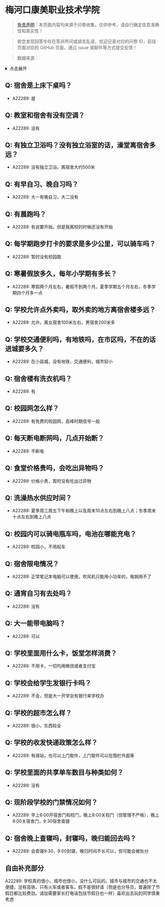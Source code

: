 # 梅河口康美职业技术学院

> [免责声明](https://colleges.chat/#_3)：本页面内容均来源于问卷收集，仅供参考，请自行确定信息准确性和真实性！

> 若您发现回答中存在答非所问或胡言乱语，欢迎记录对应的问卷 ID，前往页面对应的 GitHub 页面，通过 issue 或邮件等方式提交反馈！

> 数据来源：

<details><summary>点击展开</summary>
<ul>
<li>A22289: 匿名 (2024 年 06 月)</li>
</ul>
</details>

## Q: 宿舍是上床下桌吗？

- A22289: 是

## Q: 教室和宿舍有没有空调？

- A22289: 没有

## Q: 有独立卫浴吗？没有独立浴室的话，澡堂离宿舍多远？

- A22289: 没有独立卫浴。离宿舍大约500米

## Q: 有早自习、晚自习吗？

- A22289: 大一有晚自习，大二没有

## Q: 有晨跑吗？

- A22289: 有说要开始，但是我离校的时候还没有开始

## Q: 每学期跑步打卡的要求是多少公里，可以骑车吗？

- A22289: 暂时没有校园跑

## Q: 寒暑假放多久，每年小学期有多长？

- A22289: 寒假两个月左右，暑假不到两个月。夏季学期五个月左右，冬季学期四个月多一点

## Q: 学校允许点外卖吗，取外卖的地方离宿舍楼多远？

- A22289: 允许。离女宿舍100米左右，男宿舍200米多

## Q: 学校交通便利吗，有地铁吗，在市区吗，不在的话进城要多久？

- A22289: 在小县城，没有地铁，交通便利，城市较小

## Q: 宿舍楼有洗衣机吗？

- A22289: 有

## Q: 校园网怎么样？

- A22289: 有免费的校园网，高峰时期信号一般

## Q: 每天断电断网吗，几点开始断？

- A22289: 不断电

## Q: 食堂价格贵吗，会吃出异物吗？

- A22289: 价格小贵，暂时没有吃出过异物

## Q: 洗澡热水供应时间？

- A22289: 夏季周三周五下午和晚上以及周末10点左右到晚上八点；冬季周末十点左右到晚上八点

## Q: 校园内可以骑电瓶车吗，电池在哪能充电？

- A22289: 校园小，不用起车

## Q: 宿舍限电情况？

- A22289: 正常笔记本电脑可以使用，吹风机只能用小功率的，电锅用不了

## Q: 通宵自习有去处吗？

- A22289: 没有

## Q: 大一能带电脑吗？

- A22289: 可以

## Q: 学校里面用什么卡，饭堂怎样消费？

- A22289: 不用卡，一切均用微信或者支付宝

## Q: 学校会给学生发银行卡吗？

- A22289: 不会，但是大一开学会有银行来学校办

## Q: 学校的超市怎么样？

- A22289: 很小，东西较全

## Q: 学校的收发快递政策怎么样？

- A22289: 有驿站，也可以上门取件，上门取件可以在围栏外面等

## Q: 学校里面的共享单车数目与种类如何？

- A22289: 没有

## Q: 现阶段学校的门禁情况如何？

- A22289: 早上6:00开宿舍门和校门，晚上8:00关校门（但管理不严格），晚上9:00关宿舍门，9:30宿舍查寝

## Q: 宿舍晚上查寝吗，封寝吗，晚归能回去吗？

- A22289: 会查寝9:30，9:00封寝，晚归时间不长可以，但可能会被处分

## 自由补充部分

A22289: 学校真的很小，城市也很小，没什么可玩的。城市与城市的交通也不太便捷，没有高铁，只有火车或者客车。假不是很好请（但是也分导员，普遍除了节假日都比较费劲。请加需要家长打电话包括节假日也一样）喜欢出去玩的同学慎重考虑